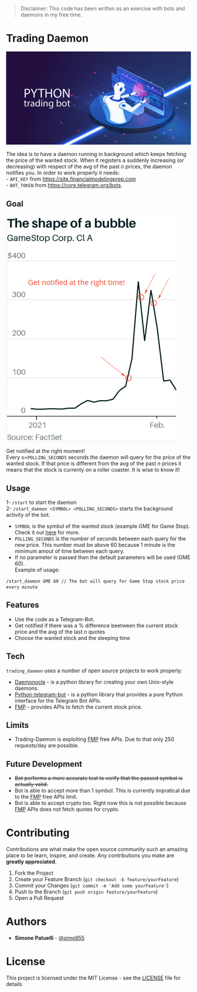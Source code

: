 > Disclaimer: This code has been written as an exercise with bots and daemons in my free time.
# Trading Daemon

![](/img/hero.jpg)


The idea is to have a daemon running in background which keeps fetching the price of the wanted stock. When it registers a suddenly increasing (or decreasing) with respect of the avg of the past *n* prices, the daemon notifies you. 
In order to work properly it needs:<br />
    - `API_KEY` from https://site.financialmodelingprep.com <br />
    - `BOT_TOKEN` from https://core.telegram.org/bots.

## Goal
![bubble](/img/gmeBubble.png)

Get notified at the right moment! <br />
Every x=`POLLING_SECONDS` seconds the daemon will query for the price of the wanted stock. If that price is different from the avg of the past *n* prices it means that the stock is currenty on a roller coaster. It is wise to know it!
## Usage
1- `/start` to start the daemon <br />
2- `/start_daemon <SYMBOL> <POLLING_SECONDS>` starts the background activity of the bot.
 - `SYMBOL` is the symbol of the wanted stock (example GME for Game Stop). Check it out [here](https://stockanalysis.com/stocks/) for more.
 - `POLLING_SECONDS` is the number of seconds between each query for the new price. This number must be above 60 because 1 minute is the minimum amout of time between each query.
 - If no parameter is passed then the default parameters will be used (GME 60). <br />
Example of usage: <br />
 ```
/start_daemon GME 60 // The bot will query for Game Stop stock price every minute
 ```
## Features

- Use the code as a Telegram-Bot.
- Get notified if there was a % difference beetween the current stock price and the avg of the last *n* quotes
- Choose the wanted stock and the sleeping time

## Tech

`trading_daemon` uses a number of open source projects to work properly:

- [Daemonocle](https://pypi.org/project/daemonocle/) - is a python library for creating your own Unix-style daemons.
- [Python-telegram-bot](https://github.com/python-telegram-bot/python-telegram-bot#documentation) - is a python library that provides a pure Python interface for the Telegram Bot APIs.
- [FMP](https://site.financialmodelingprep.com) - provides APIs to fetch the current stock price.

## Limits
- Trading-Daemon is exploiting [FMP](https://site.financialmodelingprep.com) free APIs. Due to that only 250 requests/day are possible.  

## Future Development
- ~~Bot performs a more accurate test to verify that the passed symbol is actually valid.~~
- Bot is able to accept more than 1 symbol. This is currently impratical due to the [FMP](https://site.financialmodelingprep.com) free APIs limit.
- Bot is able to accept crypto too. Right now this is not possible because [FMP](https://site.financialmodelingprep.com) APIs does not fetch quotes for crypto.

# Contributing

Contributions are what make the open source community such an amazing place to be learn, inspire, and create. Any contributions you make are **greatly appreciated**.

1. Fork the Project
2. Create your Feature Branch (`git checkout -b feature/yourFeature`)
3. Commit your Changes (`git commit -m 'Add some yourFeature'`)
4. Push to the Branch (`git push origin feature/yourFeature`)
5. Open a Pull Request

# Authors

* **Simone Patuelli** - [@simo955](https://github.com/simo955)

# License

This project is licensed under the MIT License - see the [LICENSE](LICENSE.txt) file for details